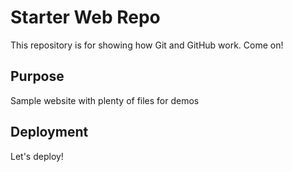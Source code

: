 # Starter Web Repo

This repository is for showing how Git and GitHub work. Come on!

## Purpose

Sample website with plenty of files for demos

## Deployment

Let's deploy!